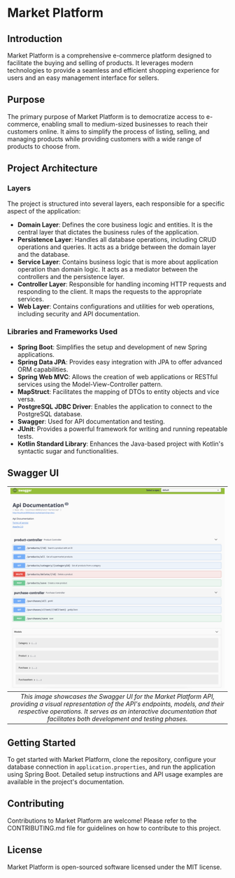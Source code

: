 # Market Platform

## Introduction
Market Platform is a comprehensive e-commerce platform designed to facilitate the buying and selling of products. It leverages modern technologies to provide a seamless and efficient shopping experience for users and an easy management interface for sellers.

## Purpose
The primary purpose of Market Platform is to democratize access to e-commerce, enabling small to medium-sized businesses to reach their customers online. It aims to simplify the process of listing, selling, and managing products while providing customers with a wide range of products to choose from.

## Project Architecture

### Layers
The project is structured into several layers, each responsible for a specific aspect of the application:

- **Domain Layer**: Defines the core business logic and entities. It is the central layer that dictates the business rules of the application.
- **Persistence Layer**: Handles all database operations, including CRUD operations and queries. It acts as a bridge between the domain layer and the database.
- **Service Layer**: Contains business logic that is more about application operation than domain logic. It acts as a mediator between the controllers and the persistence layer.
- **Controller Layer**: Responsible for handling incoming HTTP requests and responding to the client. It maps the requests to the appropriate services.
- **Web Layer**: Contains configurations and utilities for web operations, including security and API documentation.

### Libraries and Frameworks Used
- **Spring Boot**: Simplifies the setup and development of new Spring applications.
- **Spring Data JPA**: Provides easy integration with JPA to offer advanced ORM capabilities.
- **Spring Web MVC**: Allows the creation of web applications or RESTful services using the Model-View-Controller pattern.
- **MapStruct**: Facilitates the mapping of DTOs to entity objects and vice versa.
- **PostgreSQL JDBC Driver**: Enables the application to connect to the PostgreSQL database.
- **Swagger**: Used for API documentation and testing.
- **JUnit**: Provides a powerful framework for writing and running repeatable tests.
- **Kotlin Standard Library**: Enhances the Java-based project with Kotlin's syntactic sugar and functionalities.

## Swagger UI

|                                                                                                ![Swagger Details](src/main/resources/screenshots/swagger-details.png)                                                                                                 |
|:---------------------------------------------------------------------------------------------------------------------------------------------------------------------------------------------------------------------------------------------------------------------:|
| *This image showcases the Swagger UI for the Market Platform API, providing a visual representation of the API's endpoints, models, and their respective operations. It serves as an interactive documentation that facilitates both development and testing phases.* |

## Getting Started
To get started with Market Platform, clone the repository, configure your database connection in `application.properties`, and run the application using Spring Boot. Detailed setup instructions and API usage examples are available in the project's documentation.

## Contributing
Contributions to Market Platform are welcome! Please refer to the CONTRIBUTING.md file for guidelines on how to contribute to this project.

## License
Market Platform is open-sourced software licensed under the MIT license.